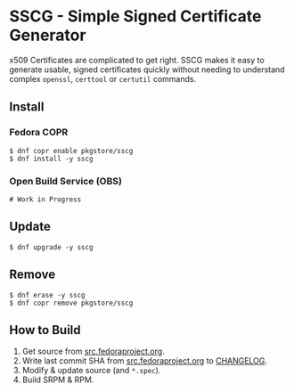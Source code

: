 # SSCG - Simple Signed Certificate Generator

x509 Certificates are complicated to get right. SSCG makes it easy to generate usable, signed certificates quickly without needing to understand complex `openssl`, `certtool` or `certutil` commands.

## Install

### Fedora COPR

```
$ dnf copr enable pkgstore/sscg
$ dnf install -y sscg
```

### Open Build Service (OBS)

```
# Work in Progress
```

## Update

```
$ dnf upgrade -y sscg
```

## Remove

```
$ dnf erase -y sscg
$ dnf copr remove pkgstore/sscg
```

## How to Build

1. Get source from [src.fedoraproject.org](https://src.fedoraproject.org/rpms/sscg).
2. Write last commit SHA from [src.fedoraproject.org](https://src.fedoraproject.org/rpms/sscg) to [CHANGELOG](CHANGELOG).
3. Modify & update source (and `*.spec`).
4. Build SRPM & RPM.
